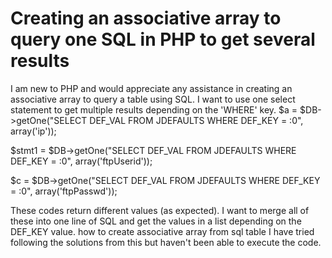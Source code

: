 
# Creating an associative array to query one SQL in PHP to get several results

I am new to PHP and would appreciate any assistance in creating an associative array to query a table using SQL.
I want to use one select statement to get multiple results depending on the 'WHERE' key.
$a = $DB->getOne("SELECT DEF_VAL FROM JDEFAULTS WHERE DEF_KEY = :0", array('ip'));

$stmt1 = $DB->getOne("SELECT DEF_VAL FROM JDEFAULTS WHERE DEF_KEY = :0", array('ftpUserid'));

$c = $DB->getOne("SELECT DEF_VAL FROM JDEFAULTS WHERE DEF_KEY = :0", array('ftpPasswd'));

These codes return different values (as expected). I want to merge all of these into one line of SQL and get the values in a list depending on the DEF_KEY value.
how to create associative array from sql table
I have tried following the solutions from this but haven't been able to execute the code.

        